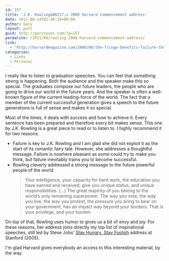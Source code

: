 ```yaml
---
id: 157
title: 'J.K. Rowling&#8217;s 2008 Harvard Commencement address'
date: 2011-08-14T02:48:29+00:00
author: Gary
layout: post
guid: http://garytouet.com/?p=157
permalink: /2011/08/rowling-2008-harvard-commencement-address/
link:
  - 'http://harvardmagazine.com/2008/06/the-fringe-benefits-failure-the-importance-imagination#.TkS5jiBT3h4.twitter'
categories:
  - Links
  - Personal
---
```


I really like to listen to graduation speeches. You can feel that something strong is happening. Both the audience and the speaker make this so special. The graduates compose our future leaders, the people who are going to drive our world in the future years. And the speaker is often a well-known figure of the current leading-force of the world. The fact that a member of the current successful generation gives a speech to the future generations is full of sense and makes it so special.

Most of the times, it deals with success and how to achieve it. Every sentence has been prepared and therefore every bit makes sense. This one by J.K. Rowling is a great piece to read or to listen to. I highly recommend it for two reasons:
<ul>
<li> Failure is key to J.K. Rowling and I am glad she did not exploit it as the start of its romantic fairy tale. However, she addresses a thoughtful message. Failure is nowhere pleasant as some could try to make you think, but failure inevitably trains you to become successful.</li>
<li>Rowling cleverly addressed a strong message to the future powerful people of the world.

<blockquote>Your intelligence, your capacity for hard work, the education you have earned and received, give you unique status, and unique responsibilities. 
(…)
The great majority of you belong to the world’s only remaining superpower. The way you vote, the way you live, the way you protest, the pressure you bring to bear on your government, has an impact way beyond your borders. That is your privilege, and your burden.</blockquote></li>
</ul>

On top of that, Rowling uses humor to gives us a bit of envy and joy. For these reasons, her address joins directly my top list of inspirational speeches, still led by Steve Jobs' <a href="http://vimeo.com/358828">Stay Hungry, Stay Foolish</a> address at Stanford (2005).

I'm glad Harvard gives everybody an access to this interesting material, by the way.
